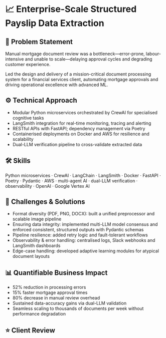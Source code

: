 # 📈 Enterprise-Scale Structured Payslip Data Extraction

## 🎯 Problem Statement

Manual mortgage document review was a bottleneck—error-prone, labour-intensive and unable to scale—delaying approval cycles and degrading customer experience.

Led the design and delivery of a mission-critical document processing system for a financial services client, automating mortgage approvals and driving operational excellence with advanced ML.

## ⚙️ Technical Approach

* Modular Python microservices orchestrated by CrewAI for specialised cognitive tasks  
* LangSmith integration for real-time monitoring, tracing and alerting  
* RESTful APIs with FastAPI; dependency management via Poetry  
* Containerised deployments on Docker and AWS for resilience and scalability  
* Dual-LLM verification pipeline to cross-validate extracted data

## 🛠 Skills

Python microservices · CrewAI · LangChain · LangSmith · Docker · FastAPI · Poetry · Pydantic · AWS · multi-agent AI · dual-LLM verification · observability · OpenAI · Google Vertex AI

## 🔧 Challenges & Solutions

* Format diversity (PDF, PNG, DOCX): built a unified preprocessor and scalable image pipeline  
* Ensuring data integrity: implemented multi-LLM model consensus and enforced consistent, structured outputs with Pydantic schemas  
* Pipeline resilience: added retry logic and fault-tolerant workflows  
* Observability & error handling: centralised logs, Slack webhooks and LangSmith dashboards  
* Edge-case handling: developed adaptive learning modules for atypical document layouts

## 📊 Quantifiable Business Impact

* 52% reduction in processing errors  
* 15% faster mortgage approval times  
* 80% decrease in manual review overhead  
* Sustained data-accuracy gains via dual-LLM validation  
* Seamless scaling to thousands of documents per week without performance degradation

## ⭐ Client Review
